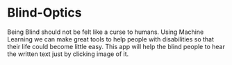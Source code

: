 # Blind-Optics
Being Blind should not be felt like a curse to humans. Using Machine Learning we can make great tools to help people with disabilities so that their life could become little easy.
This app will help the blind people to hear the written text just by clicking image of it.

